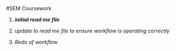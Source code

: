 #SEM Coursework  
1. **_initial read me file_**

2. _update to read me file to ensure workflow is operating correctly_
3. _Redo of workflow_